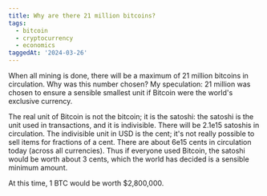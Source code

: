 ```yaml
---
title: Why are there 21 million bitcoins?
tags:
  - bitcoin
  - cryptocurrency
  - economics
taggedAt: '2024-03-26'
---
```


When all mining is done,
there will be a maximum of 21 million bitcoins in circulation.
Why was this number chosen?
My speculation:
21 million was chosen to ensure a sensible smallest unit
if Bitcoin were the world's exclusive currency.

The real unit of Bitcoin is not the bitcoin; it is the satoshi:
the satoshi is the unit used in transactions, and it is indivisible.
There will be 2.1e15 satoshis in circulation.
The indivisible unit in USD is the cent;
it's not really possible to sell items for fractions of a cent.
There are about 6e15 cents in circulation today (across all currencies).
Thus if everyone used Bitcoin,
the satoshi would be worth about 3 cents,
which the world has decided is a sensible minimum amount.

At this time, 1 BTC would be worth $2,800,000.
